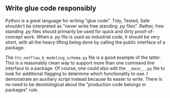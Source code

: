 ## Write glue code responsibly

Python is a great language for writing "glue code". Tidy, Tested, Safe shouldn't be interpreted as 
"never write free standing .py files". Rather, free standing .py files should primarily be used for 
quick and dirty proof-of-concept work. When a .py file is used as industrial code, it should be very short, 
with all the heavy lifting being done by calling the public interface of a package. 

The `tts_netflow_b_modeling_schema.py` file is a good example of the latter. This is a reasonably clean way
to support more than one command line interface to a package.  Of course, one could also edit the 
`__main__.py` file to look for additional flagging to determine which functionality to use. I demonstrate
an auxiliary script instead because its easier to write. There is no need to be deontological about the 
"production code belongs in packages" rule.
